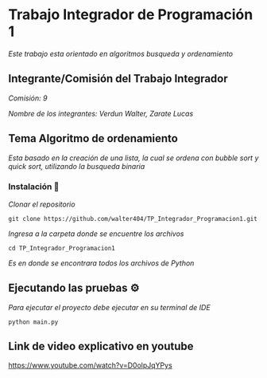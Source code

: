 # Trabajo Integrador de Programación 1 

_Este trabajo esta orientado en algoritmos busqueda y ordenamiento_

## Integrante/Comisión del Trabajo Integrador

_Comisión: 9_

_Nombre de los integrantes: Verdun Walter, Zarate Lucas_

## Tema Algoritmo de ordenamiento 
_Esta basado en la creación de una lista, la cual se ordena con bubble sort y quick sort, utilizando la busqueda binaria_

### Instalación 🔧

_Clonar el repositorio_

```
git clone https://github.com/walter404/TP_Integrador_Programacion1.git
```

_Ingresa a la carpeta donde se encuentre los archivos_

```
cd TP_Integrador_Programacion1
```

_Es en donde se encontrara todos los archivos de Python_

## Ejecutando las pruebas ⚙️

_Para ejecutar el proyecto debe ejecutar en su terminal de IDE_

```
python main.py
```
## Link de video explicativo en youtube
https://www.youtube.com/watch?v=D0olpJqYPys
